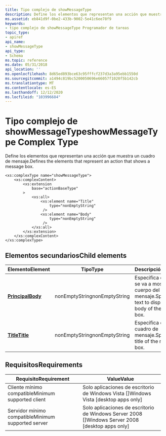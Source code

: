 ```yaml
---
title: Tipo complejo de showMessageType
description: Define los elementos que representan una acción que muestra un cuadro de mensaje.
ms.assetid: eb841d9f-0be2-433b-9002-5e41c6ee78f9
keywords:
- tipo complejo de showMessageType Programador de tareas
topic_type:
- apiref
api_name:
- showMessageType
api_type:
- Schema
ms.topic: reference
ms.date: 05/31/2018
api_location: ''
ms.openlocfilehash: 8d65ed893bce63c95fffcf237d3a3a95ebb1550d
ms.sourcegitcommit: a1494c819bc5200050696e66057f1020f5b142cb
ms.translationtype: MT
ms.contentlocale: es-ES
ms.lasthandoff: 12/12/2020
ms.locfileid: "103996684"
---
```

# <a name="showmessagetype-complex-type"></a><span data-ttu-id="4b69d-104">Tipo complejo de showMessageType</span><span class="sxs-lookup"><span data-stu-id="4b69d-104">showMessageType Complex Type</span></span>

<span data-ttu-id="4b69d-105">Define los elementos que representan una acción que muestra un cuadro de mensaje.</span><span class="sxs-lookup"><span data-stu-id="4b69d-105">Defines the elements that represent an action that shows a message box.</span></span>

``` syntax
<xs:complexType name="showMessageType">
    <xs:complexContent>
        <xs:extension
            base="actionBaseType"
        >
            <xs:all>
                <xs:element name="Title"
                    type="nonEmptyString"
                 />
                <xs:element name="Body"
                    type="nonEmptyString"
                 />
            </xs:all>
        </xs:extension>
    </xs:complexContent>
</xs:complexType>
```

## <a name="child-elements"></a><span data-ttu-id="4b69d-106">Elementos secundarios</span><span class="sxs-lookup"><span data-stu-id="4b69d-106">Child elements</span></span>



| <span data-ttu-id="4b69d-107">Elemento</span><span class="sxs-lookup"><span data-stu-id="4b69d-107">Element</span></span>                                                            | <span data-ttu-id="4b69d-108">Tipo</span><span class="sxs-lookup"><span data-stu-id="4b69d-108">Type</span></span>           | <span data-ttu-id="4b69d-109">Descripción</span><span class="sxs-lookup"><span data-stu-id="4b69d-109">Description</span></span>                                                               |
|--------------------------------------------------------------------|----------------|---------------------------------------------------------------------------|
| [<span data-ttu-id="4b69d-110">**Principal**</span><span class="sxs-lookup"><span data-stu-id="4b69d-110">**Body**</span></span>](taskschedulerschema-body-showmessagetype-element.md)   | <span data-ttu-id="4b69d-111">nonEmptyString</span><span class="sxs-lookup"><span data-stu-id="4b69d-111">nonEmptyString</span></span> | <span data-ttu-id="4b69d-112">Especifica el texto que se va a mostrar en el cuerpo del cuadro de mensaje.</span><span class="sxs-lookup"><span data-stu-id="4b69d-112">Specifies the text to display in the body of the message box.</span></span> <br/> |
| [<span data-ttu-id="4b69d-113">**Title**</span><span class="sxs-lookup"><span data-stu-id="4b69d-113">**Title**</span></span>](taskschedulerschema-title-showmessagetype-element.md) | <span data-ttu-id="4b69d-114">nonEmptyString</span><span class="sxs-lookup"><span data-stu-id="4b69d-114">nonEmptyString</span></span> | <span data-ttu-id="4b69d-115">Especifica el título del cuadro de mensaje.</span><span class="sxs-lookup"><span data-stu-id="4b69d-115">Specifies the title of the message box.</span></span> <br/>                       |



## <a name="requirements"></a><span data-ttu-id="4b69d-116">Requisitos</span><span class="sxs-lookup"><span data-stu-id="4b69d-116">Requirements</span></span>



| <span data-ttu-id="4b69d-117">Requisito</span><span class="sxs-lookup"><span data-stu-id="4b69d-117">Requirement</span></span> | <span data-ttu-id="4b69d-118">Value</span><span class="sxs-lookup"><span data-stu-id="4b69d-118">Value</span></span> |
|-------------------------------------|------------------------------------------------------|
| <span data-ttu-id="4b69d-119">Cliente mínimo compatible</span><span class="sxs-lookup"><span data-stu-id="4b69d-119">Minimum supported client</span></span><br/> | <span data-ttu-id="4b69d-120">Solo aplicaciones de escritorio de Windows Vista \[\]</span><span class="sxs-lookup"><span data-stu-id="4b69d-120">Windows Vista \[desktop apps only\]</span></span><br/>       |
| <span data-ttu-id="4b69d-121">Servidor mínimo compatible</span><span class="sxs-lookup"><span data-stu-id="4b69d-121">Minimum supported server</span></span><br/> | <span data-ttu-id="4b69d-122">Solo aplicaciones de escritorio de Windows Server 2008 \[\]</span><span class="sxs-lookup"><span data-stu-id="4b69d-122">Windows Server 2008 \[desktop apps only\]</span></span><br/> |



 

 





